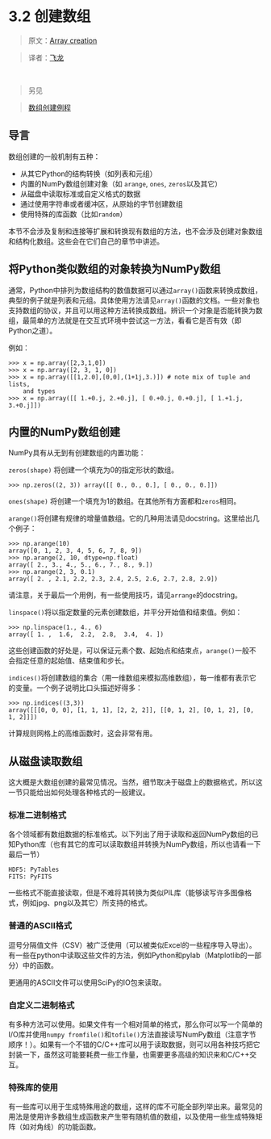 # 3.2 创建数组

> 原文：[Array creation](http://docs.scipy.org/doc/numpy-dev/user/basics.creation.html)

> 译者：[飞龙](https://github.com/wizardforcel)

&zwj;

> 另见

> [数组创建例程](http://docs.scipy.org/doc/numpy-dev/reference/routines.array-creation.html#routines-array-creation)

## 导言

数组创建的一般机制有五种：

+ 从其它Python的结构转换（如列表和元组）
+ 内置的NumPy数组创建对象（如 `arange`, `ones`, `zeros`以及其它）
+ 从磁盘中读取标准或自定义格式的数据
+ 通过使用字符串或者缓冲区，从原始的字节创建数组
+ 使用特殊的库函数（比如`random`）

本节不会涉及复制和连接等扩展和转换现有数组的方法，也不会涉及创建对象数组和结构化数组。这些会在它们自己的章节中讲述。

## 将Python类似数组的对象转换为NumPy数组

通常，Python中排列为数组结构的数值数据可以通过`array()`函数来转换成数组，典型的例子就是列表和元组。具体使用方法请见`array()`函数的文档。一些对象也支持数组的协议，并且可以用这种方法转换成数组。辨识一个对象是否能转换为数组，最简单的方法就是在交互式环境中尝试这一方法，看看它是否有效（即Python之道）。

例如：

```
>>> x = np.array([2,3,1,0])
>>> x = np.array([2, 3, 1, 0])
>>> x = np.array([[1,2.0],[0,0],(1+1j,3.)]) # note mix of tuple and lists,
    and types
>>> x = np.array([[ 1.+0.j, 2.+0.j], [ 0.+0.j, 0.+0.j], [ 1.+1.j, 3.+0.j]])
```

## 内置的NumPy数组创建

NumPy具有从无到有创建数组的内置功能：

`zeros(shape)` 将创建一个填充为0的指定形状的数组。

```
>>> np.zeros((2, 3)) array([[ 0., 0., 0.], [ 0., 0., 0.]])
```

`ones(shape)` 将创建一个填充为1的数组。在其他所有方面都和`zeros`相同。

`arange()`将创建有规律的增量值数组。它的几种用法请见docstring。这里给出几个例子：

```
>>> np.arange(10)
array([0, 1, 2, 3, 4, 5, 6, 7, 8, 9])
>>> np.arange(2, 10, dtype=np.float)
array([ 2., 3., 4., 5., 6., 7., 8., 9.])
>>> np.arange(2, 3, 0.1)
array([ 2. , 2.1, 2.2, 2.3, 2.4, 2.5, 2.6, 2.7, 2.8, 2.9])
```

请注意，关于最后一个用例，有一些使用技巧，请见`arrange`的docstring。

`linspace()`将以指定数量的元素创建数组，并平分开始值和结束值。例如：

```
>>> np.linspace(1., 4., 6)
array([ 1. ,  1.6,  2.2,  2.8,  3.4,  4. ])
```

这些创建函数的好处是，可以保证元素个数、起始点和结束点，`arange()`一般不会指定任意的起始值、结束值和步长。

`indices()`将创建数组的集合（用一维数组来模拟高维数组），每一维都有表示它的变量。一个例子说明比口头描述好得多：

```
>>> np.indices((3,3))
array([[[0, 0, 0], [1, 1, 1], [2, 2, 2]], [[0, 1, 2], [0, 1, 2], [0, 1, 2]]])
```

计算规则网格上的高维函数时，这会非常有用。

## 从磁盘读取数组

这大概是大数组创建的最常见情况。当然，细节取决于磁盘上的数据格式，所以这一节只能给出如何处理各种格式的一般建议。

### 标准二进制格式

各个领域都有数组数据的标准格式。以下列出了用于读取和返回NumPy数组的已知Python库（也有其它的库可以读取数组并转换为NumPy数组，所以也请看一下最后一节）

```
HDF5: PyTables
FITS: PyFITS
```

一些格式不能直接读取，但是不难将其转换为类似PIL库（能够读写许多图像格式，例如jpg、png以及其它）所支持的格式。

### 普通的ASCII格式

逗号分隔值文件（CSV）被广泛使用（可以被类似Excel的一些程序导入导出）。有一些在python中读取这些文件的方法，例如Python和pylab（Matplotlib的一部分）中的函数。

更通用的ASCII文件可以使用SciPy的IO包来读取。

### 自定义二进制格式

有多种方法可以使用。如果文件有一个相对简单的格式，那么你可以写一个简单的I/O库并使用`numpy fromfile()`和`tofile()`方法直接读写NumPy数组（注意字节顺序！）。如果有一个不错的C/C++库可以用于读取数据，则可以用各种技巧把它封装一下，虽然这可能要耗费一些工作量，也需要更多高级的知识来和C/C++交互。

### 特殊库的使用

有一些库可以用于生成特殊用途的数组，这样的库不可能全部列举出来。最常见的用法是使用许多数组生成函数来产生带有随机值的数组，以及使用一些生成特殊矩阵（如对角线）的功能函数。